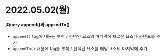 # 2022.05.02(월)

#### jQuery append()와 appendTo()
+ `append()` tag에 내용을 부착 / 선택된 요소의 마지막에 새로운 요소나 콘텐츠를 추가
+ `appendTo()` 내용에 tag를 부착 / 선택된 요소를 해당 요소의 마지막에 추가